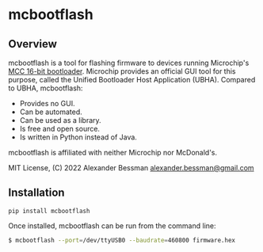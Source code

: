 # mcbootflash

## Overview

mcbootflash is a tool for flashing firmware to devices running Microchip's
[MCC 16-bit bootloader](https://www.microchip.com/en-us/software-library/16-bit-bootloader).
Microchip provides an official GUI tool for this purpose, called the
Unified Bootloader Host Application (UBHA). Compared to UBHA, mcbootflash:

- Provides no GUI.
- Can be automated.
- Can be used as a library.
- Is free and open source.
- Is written in Python instead of Java.

mcbootflash is affiliated with neither Microchip nor McDonald's.

MIT License, (C) 2022 Alexander Bessman <alexander.bessman@gmail.com>

## Installation

`pip install mcbootflash`

Once installed, mcbootflash can be run from the command line:

```bash
$ mcbootflash --port=/dev/ttyUSB0 --baudrate=460800 firmware.hex
```
